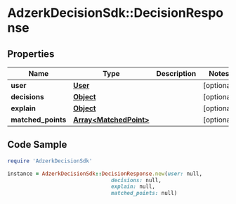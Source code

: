 # AdzerkDecisionSdk::DecisionResponse

## Properties

Name | Type | Description | Notes
------------ | ------------- | ------------- | -------------
**user** | [**User**](User.md) |  | [optional] 
**decisions** | [**Object**](.md) |  | [optional] 
**explain** | [**Object**](.md) |  | [optional] 
**matched_points** | [**Array&lt;MatchedPoint&gt;**](MatchedPoint.md) |  | [optional] 

## Code Sample

```ruby
require 'AdzerkDecisionSdk'

instance = AdzerkDecisionSdk::DecisionResponse.new(user: null,
                                 decisions: null,
                                 explain: null,
                                 matched_points: null)
```


